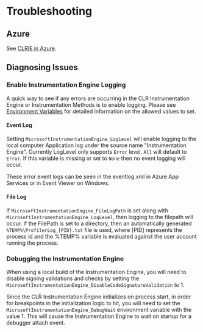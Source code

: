 # Troubleshooting

## Azure

See [CLRIE in Azure](scenarios/azure.md).

## Diagnosing Issues

### Enable Instrumentation Engine Logging

A quick way to see if any errors are occurring in the CLR Instrumentation Engine or Instrumentation Methods is to enable logging. Please see [Environment Variables](environment_variables.md) for detailed information on the allowed values to set.

#### Event Log

Setting `MicrosoftInstrumentationEngine_LogLevel` will enable logging to the local computer Application log under the source name "Instrumentation Engine". Currently LogLevel only supports `Error` level. `All` will default to `Error`. If this variable is missing or set to `None` then no event logging will occur.

These error event logs can be seen in the eventlog.xml in Azure App Services or in Event Viewer on Windows.

#### File Log

If `MicrosoftInstrumentationEngine_FileLogPath` is set along with `MicrosoftInstrumentationEngine_LogLevel`, then logging to the filepath will occur. If the FilePath is set to a directory, then an automatically generated `%TEMP%\ProfilerLog_[PID].txt` file is used, where [PID] represents the process id and the %TEMP% variable is evaluated against the user account running the process.

### Debugging the Instrumentation Engine

When using a local build of the Instrumentation Engine, you will need to disable signing validations and checks by setting the `MicrosoftInstrumentationEngine_DisableCodeSignatureValidation` to 1.

Since the CLR Instrumentation Engine initializes on process start, in order for breakpoints in the initialization logic to hit, you will need to set the `MicrosoftInstrumentationEngine_DebugWait` environment variable with the value 1. This will cause the Instrumentation Engine to wait on startup for a debugger attach event.